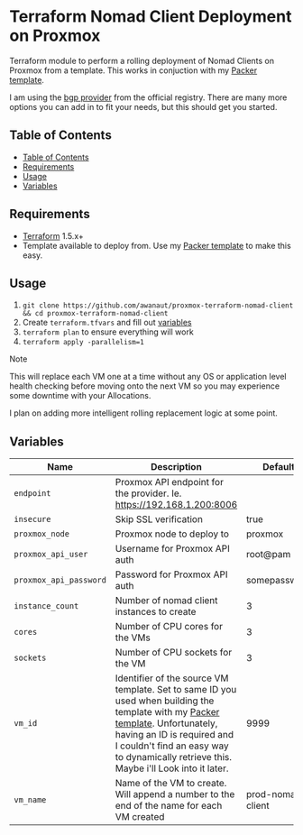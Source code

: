 # Terraform Nomad Client Deployment on Proxmox

Terraform module to perform a rolling deployment of Nomad Clients on Proxmox from a template. This works in conjuction with my [Packer template](https://github.com/awanaut/proxmox-nomad-packer-template).

I am using the [bgp provider](https://registry.terraform.io/providers/bpg/proxmox/latest/docs) from the official registry. There are many more options you can add in to fit your needs, but this should get you started.

## Table of Contents

<!-- TOC -->
  * [Table of Contents](#table-of-contents)
  * [Requirements](#requirements)
  * [Usage](#usage)
  * [Variables](#variables)
<!-- TOC -->

## Requirements

- [Terraform](https://developer.hashicorp.com/terraform) 1.5.x+
- Template available to deploy from. Use my [Packer template](https://github.com/awanaut/proxmox-nomad-packer-template) to make this easy.


## Usage
1. ```git clone https://github.com/awanaut/proxmox-terraform-nomad-client && cd proxmox-terraform-nomad-client```
2. Create `terraform.tfvars` and fill out [variables](https://developer.hashicorp.com/terraform/language/values/variables#variable-definitions-tfvars-files)
3. `terraform plan` to ensure everything will work
4. `terraform apply -parallelism=1`

> [!NOTE]
> This will replace each VM one at a time without any OS or application level health checking before moving onto the next VM so you may experience some downtime with your Allocations.
>
> I plan on adding more intelligent rolling replacement logic at some point. 

## Variables

<!-- Include information on the variables from your pack -->
| Name  | Description   | Default |
| ---------------------------------------- | -------------------------------------------------------------------------------------------------------------------------------------- | ------- |
| `endpoint`| Proxmox API endpoint for the provider. Ie. https://192.168.1.200:8006 | |
| `insecure` | Skip SSL verification | true |
| `proxmox_node` | Proxmox node to deploy to | proxmox |
| `proxmox_api_user` |  Username for Proxmox API auth | root@pam |
|`proxmox_api_password`| Password for Proxmox API auth | somepassword |
| `instance_count`| Number of nomad client instances to create | 3 |
|`cores` | Number of CPU cores for the VMs | 3 |
| `sockets` | Number of CPU sockets for the VM| 3 |
| `vm_id` | Identifier of the source VM template. Set to same ID you used when building the template with my [Packer template](https://github.com/awanaut/proxmox-nomad-packer-template). Unfortunately, having an ID is required and I couldn't find an easy way to dynamically retrieve this. Maybe i'll Look into it later. | 9999 |
| `vm_name` | Name of the VM to create. Will append a number to the end of the name for each VM created | prod-nomad-client |


